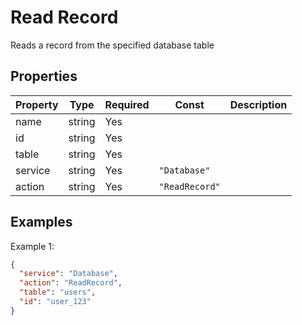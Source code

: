 # Read Record

Reads a record from the specified database table

## Properties

| Property | Type | Required | Const | Description |
|----------|------|----------|-------|-------------|
| name | string | Yes |  |  |
| id | string | Yes |  |  |
| table | string | Yes |  |  |
| service | string | Yes | `"Database"` |  |
| action | string | Yes | `"ReadRecord"` |  |

## Examples

Example 1:

```json
{
  "service": "Database",
  "action": "ReadRecord",
  "table": "users",
  "id": "user_123"
}
```

